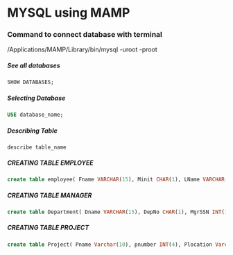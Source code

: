 # MYSQL using MAMP

### Command to connect database with terminal
/Applications/MAMP/Library/bin/mysql -uroot -proot

##### See all databases 
```SQL
SHOW DATABASES;
```

##### Selecting Database
```sql
USE database_name;
````

##### Describing Table
```
describe table_name
```

##### CREATING TABLE EMPLOYEE
```sql
create table employee( Fname VARCHAR(15), Minit CHAR(1), LName VARCHAR(15), SSN INTEGER(10), BDate DATE, Address Varchar(30), Sex CHAR(1), Salary INT(10), SuperSSN INTEGER(10) DEFAULT NULL, DepNo CHAR(1));
```

##### CREATING TABLE MANAGER
```sql
create table Department( Dname VARCHAR(15), DepNo CHAR(1), MgrSSN INT(10), MgeStart DATE);
```

##### CREATING TABLE PROJECT
```sql
create table Project( Pname Varchar(10), pnumber INT(4), Plocation Varchar(20), DepNo CHAR(1));
```

